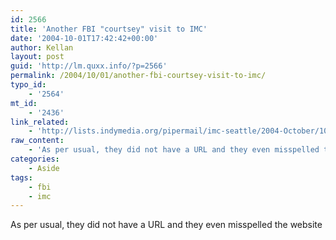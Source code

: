 ```yaml
---
id: 2566
title: 'Another FBI "courtsey" visit to IMC'
date: '2004-10-01T17:42:42+00:00'
author: Kellan
layout: post
guid: 'http://lm.quxx.info/?p=2566'
permalink: /2004/10/01/another-fbi-courtsey-visit-to-imc/
typo_id:
    - '2564'
mt_id:
    - '2436'
link_related:
    - 'http://lists.indymedia.org/pipermail/imc-seattle/2004-October/1001-gm.html'
raw_content:
    - 'As per usual, they did not have a URL and they even misspelled the website'
categories:
    - Aside
tags:
    - fbi
    - imc
---
```


As per usual, they did not have a URL and they even misspelled the website